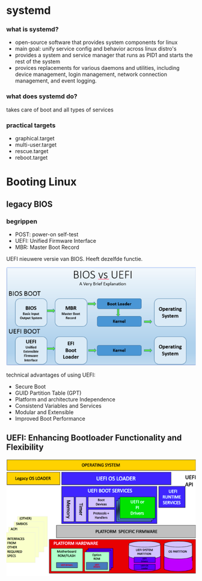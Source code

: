 # systemd
### what is systemd?
 - open-source software that provides system components for linux
 - main goal: unify service config and behavior across linux distro's
 - provides a system and service manager that runs as PID1 and starts the rest of the system
 - provices replacements for various daemons and utilities, including device management, login management, network connection management, and event logging.

### what does systemd do?
takes care of boot and all types of services

### practical targets
 - graphical.target
 - multi-user.target
 - rescue.target
 - reboot.target

# Booting Linux
## legacy BIOS
### begrippen
- POST: power-on self-test
- UEFI: Unified Firmware Interface
- MBR: Master Boot Record

UEFI nieuwere versie van BIOS. Heeft dezelfde functie.

![BIOS vs UEFI](Images/BIOSvsUEFI.png)

technical advantages of using UEFI:
- Secure Boot
- GUID Partition Table (GPT)
- Platform and architecture Independence
- Consistend Variables and Services
- Modular and Extensible
- Improved Boot Performance

## UEFI: Enhancing Bootloader Functionality and Flexibility

![ArchitectureUEFI](Images/ArchitectureUEFI.png)
 